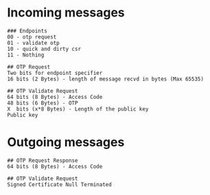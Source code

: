 # Incoming messages
    ### Endpoints
    00 - otp request
    01 - validate otp
    10 - quick and dirty csr
    11 - Nothing

    ## OTP Request
    Two bits for endpoint specifier
    16 bits (2 Bytes) - length of message recvd in bytes (Max 65535)

    ## OTP Validate Request
    64 bits (8 Bytes) - Access Code
    48 bits (6 Bytes) - OTP
    X  bits (x*8 Bytes) - Length of the public key
    Public key

# Outgoing messages
    ## OTP Request Response
    64 bits (8 Bytes) - Access Code

    ## OTP Validate Request
    Signed Certificate Null Terminated

